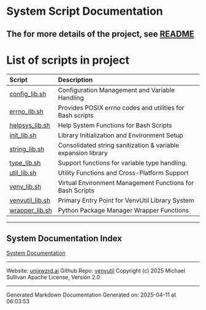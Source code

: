 # System Script Documentation

## The for more details of the project, see [README](/README.md)

# List of scripts in project

| Script | Description |
|:--|:--|
| [config_lib.sh](bin/shinclude/config_lib_sh.md) | Configuration Management and Variable Handling |
| [errno_lib.sh](bin/shinclude/errno_lib_sh.md) | Provides POSIX errno codes and utilities for Bash scripts |
| [helpsys_lib.sh](bin/shinclude/helpsys_lib_sh.md) | Help System Functions for Bash Scripts |
| [init_lib.sh](bin/shinclude/init_lib_sh.md) | Library Initialization and Environment Setup |
| [string_lib.sh](bin/shinclude/string_lib_sh.md) | Consolidated string sanitization & variable expansion library |
| [type_lib.sh](bin/shinclude/type_lib_sh.md) | Support functions for variable type handling. |
| [util_lib.sh](bin/shinclude/util_lib_sh.md) | Utility Functions and Cross-Platform Support |
| [venv_lib.sh](bin/shinclude/venv_lib_sh.md) | Virtual Environment Management Functions for Bash Scripts |
| [venvutil_lib.sh](bin/shinclude/venvutil_lib_sh.md) | Primary Entry Point for VenvUtil Library System |
| [wrapper_lib.sh](bin/shinclude/wrapper_lib_sh.md) | Python Package Manager Wrapper Functions |

---

## System Documentation Index

[System Documentation](/README.md)

---

Website: [unixwzrd.ai](https://unixwzrd.ai)
Github Repo: [venvutil](https://github.com/unixwzrd/venvutil)
Copyright (c) 2025 Michael Sullivan
Apache License, Version 2.0

---

Generated Markdown Documentation
Generated on: 2025-04-11 at 06:03:53
